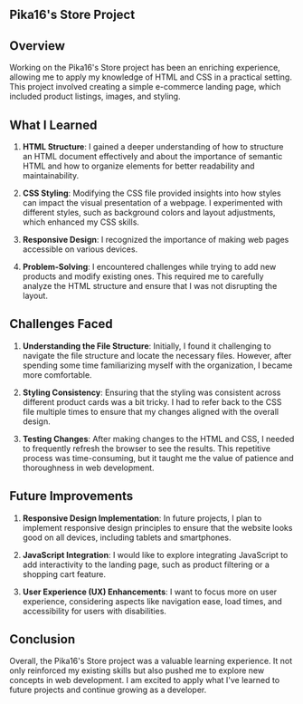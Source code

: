 ## Pika16's Store Project ##

## Overview

Working on the Pika16's Store project has been an enriching experience, allowing me to apply my knowledge of HTML and CSS in a practical setting. This project involved creating a simple e-commerce landing page, which included product listings, images, and styling.

## What I Learned

1. **HTML Structure**: 
   I gained a deeper understanding of how to structure an HTML document effectively and about the importance of semantic HTML and how to organize elements for better readability and maintainability.

2. **CSS Styling**: 
   Modifying the CSS file provided insights into how styles can impact the visual presentation of a webpage. I experimented with different styles, such as background colors and layout adjustments, which enhanced my CSS skills.

3. **Responsive Design**: 
  I recognized the importance of making web pages accessible on various devices.

4. **Problem-Solving**: 
   I encountered challenges while trying to add new products and modify existing ones. This required me to carefully analyze the HTML structure and ensure that I was not disrupting the layout.

## Challenges Faced

1. **Understanding the File Structure**: 
   Initially, I found it challenging to navigate the file structure and locate the necessary files. However, after spending some time familiarizing myself with the organization, I became more comfortable.

2. **Styling Consistency**: 
   Ensuring that the styling was consistent across different product cards was a bit tricky. I had to refer back to the CSS file multiple times to ensure that my changes aligned with the overall design.

3. **Testing Changes**: 
   After making changes to the HTML and CSS, I needed to frequently refresh the browser to see the results. This repetitive process was time-consuming, but it taught me the value of patience and thoroughness in web development.

## Future Improvements

1. **Responsive Design Implementation**: 
   In future projects, I plan to implement responsive design principles to ensure that the website looks good on all devices, including tablets and smartphones.

2. **JavaScript Integration**: 
   I would like to explore integrating JavaScript to add interactivity to the landing page, such as product filtering or a shopping cart feature.

3. **User  Experience (UX) Enhancements**: 
   I want to focus more on user experience, considering aspects like navigation ease, load times, and accessibility for users with disabilities.

## Conclusion

Overall, the Pika16's Store project was a valuable learning experience. It not only reinforced my existing skills but also pushed me to explore new concepts in web development. I am excited to apply what I've learned to future projects and continue growing as a developer.